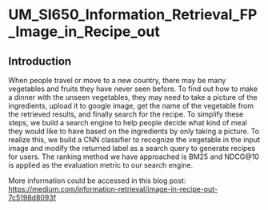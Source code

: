 # UM_SI650_Information_Retrieval_FP_Image_in_Recipe_out

## Introduction
When people travel or move to a new country, there may be many vegetables and fruits
they have never seen before. To find out how to make a dinner with the unseen
vegetables, they may need to take a picture of the ingredients, upload it to google image,
get the name of the vegetable from the retrieved results, and finally search for the
recipe. To simplify these steps, we build a search engine to help people decide what kind
of meal they would like to have based on the ingredients by only taking a picture. To
realize this, we build a CNN classifier to recognize the vegetable in the input image and
modify the returned label as a search query to generate recipes for users. The ranking
method we have approached is BM25 and NDCG@10 is applied as the evaluation metric to
our search engine.

More information could be accessed in this blog post: https://medium.com/information-retrieval/image-in-recipe-out-7c5198d8093f
